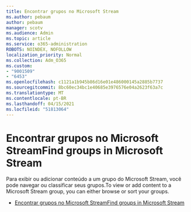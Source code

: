 ```yaml
---
title: Encontrar grupos no Microsoft Stream
ms.author: pebaum
author: pebaum
manager: scotv
ms.audience: Admin
ms.topic: article
ms.service: o365-administration
ROBOTS: NOINDEX, NOFOLLOW
localization_priority: Normal
ms.collection: Adm_O365
ms.custom:
- "9001509"
- "6453"
ms.openlocfilehash: c1121a1b945b86d16e01e486000145a2885b7737
ms.sourcegitcommit: 8bc60ec34bc1e40685e3976576e04a2623f63a7c
ms.translationtype: MT
ms.contentlocale: pt-BR
ms.lasthandoff: 04/15/2021
ms.locfileid: "51813064"
---
```

# <a name="find-groups-in-microsoft-stream"></a><span data-ttu-id="440f4-102">Encontrar grupos no Microsoft Stream</span><span class="sxs-lookup"><span data-stu-id="440f4-102">Find groups in Microsoft Stream</span></span>

<span data-ttu-id="440f4-103">Para exibir ou adicionar conteúdo a um grupo do Microsoft Stream, você pode navegar ou classificar seus grupos.</span><span class="sxs-lookup"><span data-stu-id="440f4-103">To view or add content to a Microsoft Stream group, you can either browse or sort your groups.</span></span>  

- [<span data-ttu-id="440f4-104">Encontrar grupos no Microsoft Stream</span><span class="sxs-lookup"><span data-stu-id="440f4-104">Find groups in Microsoft Stream</span></span>](https://docs.microsoft.com/stream/portal-browse-filter-groups)
